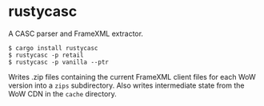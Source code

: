 # rustycasc

A CASC parser and FrameXML extractor.

```
$ cargo install rustycasc
$ rustycasc -p retail
$ rustycasc -p vanilla --ptr
```

Writes .zip files containing the current FrameXML client files for each WoW
version into a `zips` subdirectory. Also writes intermediate state from the WoW
CDN in the `cache` directory.
